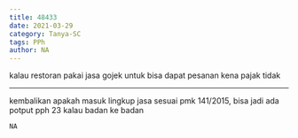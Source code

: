 ```yaml
---
title: 48433
date: 2021-03-29
category: Tanya-SC
tags: PPh
author: NA
---
```


kalau restoran pakai jasa gojek untuk bisa dapat pesanan kena pajak tidak

---

kembalikan apakah masuk lingkup jasa sesuai pmk 141/2015, bisa jadi ada potput pph 23 kalau badan ke badan

`NA`
